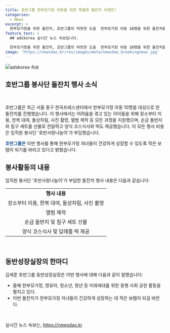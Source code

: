 ```yaml
---
title: 호반그룹 한부모가정 아동을 위한 특별한 돌잔치 이벤트!
categories:
  - News
excerpt: >
  한부모가정을 위한 돌잔치, 호반그룹의 따뜻한 도움  한부모가정 아동 10명을 위한 돌잔치를 지난 6일 개최한 호반그룹. 장소부터 미용, 한복 대여, 돌상차림, 사진 촬영, 앨범 제작까지 모든 과정을 지원하며 순금 돌반지와 침구 세트를 선물로 전달했다. 행사 비용은 임직원 봉사단이 부담했고, 동반성장실장은 한부모가정 자녀들이 건강하게 성장하는 데 작은 보탬이 되기를 바란다고 전했다. 함께한 가족들에게는 양식 코스 식사와 답례품 떡도 제공되었다.
feature_text: >
  ## adskorea 실시간 뉴스 속보입니다.

  한부모가정을 위한 돌잔치, 호반그룹의 따뜻한 도움  한부모가정 아동 10명을 위한 돌잔치를 지난 6일 개최한 호반그룹. 장소부터 미용, 한복 대여, 돌상차림, 사진 촬영, 앨범 제작까지 모든 과정을 지원하며 순금 돌반지와 침구 세트를 선물로 전달했다. 행사 비용은 임직원 봉사단이 부담했고, 동반성장실장은 한부모가정 자녀들이 건강하게 성장하는 데 작은 보탬이 되기를 바란다고 전했다. 함께한 가족들에게는 양식 코스 식사와 답례품 떡도 제공되었다.
image: 'https://newsdao.kr/res/images/meta/newsdao_breakingnews.jpg'
---
```


<p><img src="https://newsdao.kr/res/images/meta/newsdao_breakingnews.jpg" alt="adskorea 속보" /></p>

<h2 data-ke-size="size26">호반그룹 봉사단 돌잔치 행사 소식</h2>

<p data-ke-size="size16">&nbsp;</p>

<p>호반그룹은 최근 서울 중구 한국프레스센터에서 한부모가정 아동 10명을 대상으로 한 돌잔치를 진행했습니다. 이 행사에서는 어려움을 겪고 있는 아이들을 위해 장소부터 미용, 한복 대여, 돌상차림, 사진 촬영, 앨범 제작 등 모든 과정을 지원했으며, 순금 돌반지와 침구 세트를 선물로 전달하고 양식 코스식사와 떡도 제공했습니다. 이 모든 행사 비용은 임직원 봉사단 '호반사랑나눔이'가 부담했습니다.</p>

<p><b><span style="color: #1a5490;">호반그룹은</span></b> 이번 행사를 통해 한부모가정 자녀들이 건강하게 성장할 수 있도록 작은 보탬이 되기를 바라고 있다고 밝혔습니다.</p>

<h2 data-ke-size="size26">봉사활동의 내용</h2>

<p data-ke-size="size16">임직원 봉사단 '호반사랑나눔이'가 부담한 돌잔치 행사 내용은 다음과 같습니다:</p>

<table>
<tbody>
<tr>
<td style="text-align: center; height: 17px;"><b>행사 내용</b></td>
</tr>
<tr>
<td style="text-align: center; height: 17px;">장소부터 미용, 한복 대여, 돌상차림, 사진 촬영</td>
</tr>
<tr>
<td style="text-align: center; height: 17px;">앨범 제작</td>
</tr>
<tr>
<td style="text-align: center; height: 17px;">순금 돌반지 및 침구 세트 선물</td>
</tr>
<tr>
<td style="text-align: center; height: 17px;">양식 코스식사 및 답례품 떡 제공</td>
</tr>
</tbody>
</table>

<p data-ke-size="size16">&nbsp;</p>

<h2 data-ke-size="size26">동반성장실장의 한마디</h2>

<p data-ke-size="size16">김세준 호반그룹 동반성장실장은 이번 행사에 대해 다음과 같이 말했습니다:</p>

<ul>
<li>올해 한부모가정, 영유아, 청소년, 청년 등 미래세대를 위한 동행 사회 공헌 활동을 펼치고 있다.</li>
<li>이번 돌잔치가 한부모가정 자녀들이 건강하게 성장하는 데 작은 보탬이 되길 바란다.</li>
</ul>

<p data-ke-size="size16">&nbsp;</p>
실시간 뉴스 속보는, <a href="https://newsdao.kr" rel="dofollow">https://newsdao.kr</a>


